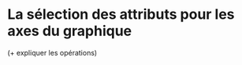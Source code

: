 # La sélection des attributs pour les axes du graphique 

(+ expliquer les opérations)


<!--stackedit_data:
eyJoaXN0b3J5IjpbMTUyNDU4NjI4NV19
-->
